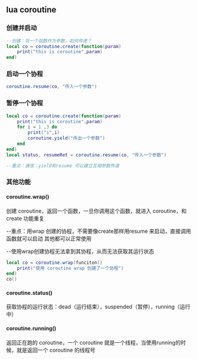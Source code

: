 ## lua coroutine
### 创建并启动
```lua
--创建：将一个函数作为参数，如何传递？
local co = coroutine.create(function(param)
    print("this is coroutine",param)
end)

```

### 启动一个协程

```lua
coroutine.resume(co, "传入一个参数")
```

### 暂停一个协程
```lua
local co = coroutine.create(function(param)
    print("this is coroutine",param)
    for i = 1 ,3 do
        print("i",i)
        coroutine.yield("传出一个参数")
    end
end)
local status, resumeRet = coroutine.resume(co, "传入一个参数")

--重点：通信：yield和resume 可以建立互相参数传递

```

### 其他功能

#### coroutine.wrap()

创建 coroutine，返回一个函数，一旦你调用这个函数，就进入 coroutine，和 create 功能重复

--重点：用wrap 创建的协程，不需要像create那样用resume 来启动，直接调用函数就可以启动
其他都可以正常使用

--使用wrap创建协程无法拿到其协程，从而无法获取其运行状态

```lua
local co = coroutine.wrap(funciton()
    print("使用 coroutine wrap 创建了一个协程")
end)
co()

```

#### coroutine.status()
获取协程的运行状态：dead（运行结束），suspended（暂停），running（运行中）

#### coroutine.running()
返回正在跑的 coroutine，一个 coroutine 就是一个线程，当使用running的时候，就是返回一个 coroutine 的线程号
